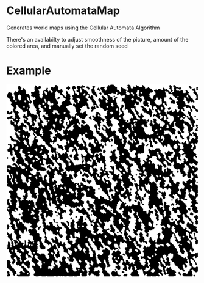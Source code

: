 # CellularAutomataMap
Generates world maps using the Cellular Automata Algorithm

There's an availabilty to adjust smoothness of the picture, amount of the colored area, and manually set the random seed

# Example
![Map](https://github.com/MrPythoneer/CellularAutomataMap/blob/main/example/map.png)
